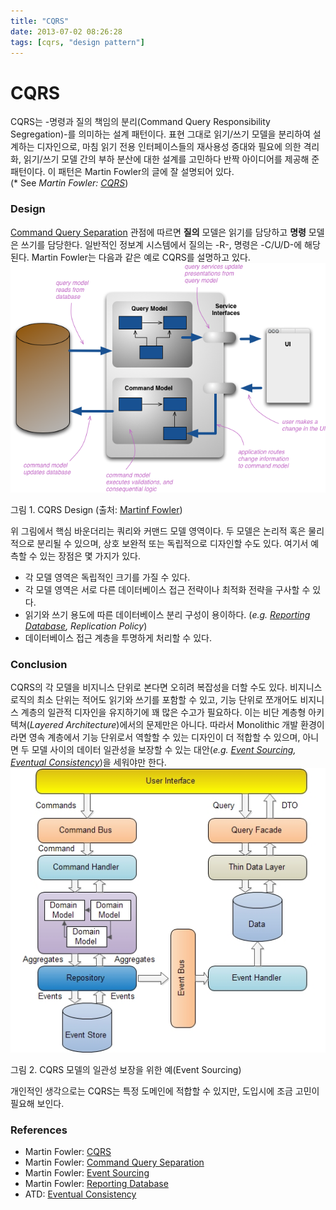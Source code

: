 ```yaml
---
title: "CQRS"
date: 2013-07-02 08:26:28
tags: [cqrs, "design pattern"]
---
```


# CQRS
CQRS는 -명령과 질의 책임의 분리(Command Query Responsibility Segregation)-를 의미하는 설계 패턴이다. 표현 그대로 읽기/쓰기 모델을 분리하여 설계하는 디자인으로, 마침 읽기 전용 인터페이스들의 재사용성 증대와 필요에 의한 격리화, 읽기/쓰기 모델 간의 부하 분산에 대한 설계를 고민하다 반짝 아이디어를 제공해 준 패턴이다. 이 패턴은 Martin Fowler의 글에 잘 설명되어 있다.  
(* See _Martin Fowler: [CQRS](http://martinfowler.com/bliki/CQRS.html)_)

### Design
[Command Query Separation](http://martinfowler.com/bliki/CommandQuerySeparation.html) 관점에 따르면 **질의** 모델은 읽기를 담당하고 **명령** 모델은 쓰기를 담당한다. 일반적인 정보계 시스템에서 질의는 -R-, 명령은 -C/U/D-에 해당된다. Martin Fowler는 다음과 같은 예로 CQRS를 설명하고 있다.
![CQRS](/assets/image/cqrs.png)

그림 1. CQRS Design (출처: [Martinf Fowler](http://martinfowler.com/bliki/CQRS.html))

위 그림에서 핵심 바운더리는 쿼리와 커맨드 모델 영역이다. 두 모델은 논리적 혹은 물리적으로 분리될 수 있으며, 상호 보완적 또는 독립적으로 디자인할 수도 있다. 여기서 예측할 수 있는 장점은 몇 가지가 있다.
* 각 모델 영역은 독립적인 크기를 가질 수 있다.
* 각 모델 영역은 서로 다른 데이터베이스 접근 전략이나 최적화 전략을 구사할 수 있다.
* 읽기와 쓰기 용도에 따른 데이터베이스 분리 구성이 용이하다. (*e.g. [Reporting Database](http://martinfowler.com/bliki/ReportingDatabase.html), Replication Policy*)
* 데이터베이스 접근 계층을 투명하게 처리할 수 있다.

### Conclusion
CQRS의 각 모델을 비지니스 단위로 본다면 오히려 복잡성을 더할 수도 있다. 비지니스 로직의 최소 단위는 적어도 읽기와 쓰기를 포함할 수 있고, 기능 단위로 쪼개어도 비지니스 계층의 일관적 디자인을 유지하기에 꽤 많은 수고가 필요하다.
이는 비단 계층형 아키텍쳐(_Layered Architecture_)에서의 문제만은 아니다. 따라서 Monolithic 개발 환경이라면 영속 계층에서 기능 단위로서 역할할 수 있는 디자인이 더 적합할 수 있으며, 아니면 두 모델 사이의 데이터 일관성을 보장할 수 있는 대안(*e.g. [Event Sourcing](http://martinfowler.com/eaaDev/EventSourcing.html), [Eventual Consistency](http://www.allthingsdistributed.com/2008/12/eventually_consistent.html)*)을 세워야만 한다.
![CQRS and Event Sourcing](/assets/image/cqrs_02.jpg)

그림 2. CQRS 모델의 일관성 보장을 위한 예(Event Sourcing)

개인적인 생각으로는 CQRS는 특정 도메인에 적합할 수 있지만, 도입시에 조금 고민이 필요해 보인다.

### References
* Martin Fowler: [CQRS](http://martinfowler.com/bliki/CQRS.html)
* Martin Fowler: [Command Query Separation](http://martinfowler.com/bliki/CommandQuerySeparation.html)
* Martin Fowler: [Event Sourcing](http://martinfowler.com/eaaDev/EventSourcing.html)
* Martin Fowler: [Reporting Database](http://martinfowler.com/bliki/ReportingDatabase.html)
* ATD: [Eventual Consistency](http://www.allthingsdistributed.com/2008/12/eventually_consistent.html)
